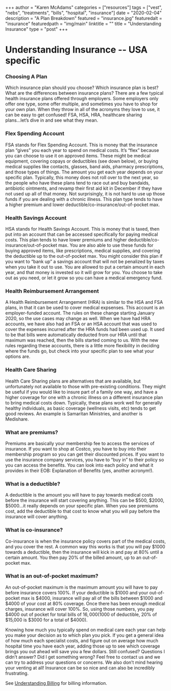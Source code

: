 
+++
author = "Karen McAdams"
categories = ["resources"]
tags = ["vest", "nebs", "treatments", "bills", "hospital", "insurance"]
date = "2020-02-04"
description = "A Plan Breakdown"
featured = "insurance.jpg"
featuredalt = "insurance"
featuredpath = "img/main"
linktitle = ""
title = "Understanding Insurance"
type = "post"
+++



# Understanding Insurance -- USA specific

### Choosing A Plan

Which insurance plan should you choose? Which insurance plan is best? What are the differences between insurance plans? There are a few typical health insurance plans offered through employers. Some employers only offer one type, some offer multiple, and sometimes you have to shop for your own plan. When they throw in all of the acronyms they love to use, it can be easy to get confused! FSA, HSA, HRA, healthcare sharing plans...let’s dive in and see what they mean.

### Flex Spending Account
FSA stands for Flex Spending Account. This is money that the insurance plan “gives” you each year to spend on medical costs. It’s “flex” because you can choose to use it on approved items. These might be medical equipment, covering copays or deductibles (see down below), or buying medical supplies like contacts, glasses, band aids, pharmacy prescriptions, and those types of things. The amount you get each year depends on your specific plan. Typically, this money does not roll over to the next year, so the people who have these plans tend to race out and buy bandaids, antibiotic ointments, and revamp their first aid kit in December if they have not used up all of that money. Not surprisingly, it is not hard to use up those funds if you are dealing with a chronic illness. This plan type tends to have a higher premium and lower deductible/co-insurance/out-of-pocket max.

### Health Savings Account
HSA stands for Health Savings Account. This is money that is taxed, then put into an account that can be accessed specifically for paying medical costs. This plan tends to have lower premiums and higher deductible/co-insurance/out-of-pocket max. You are also able to use these funds for buying approved items, like prescriptions, medical supplies, and covering the deductible up to the out-of-pocket max. You might consider this plan if you want to “bank up” a savings account that will not be penalized by taxes when you take it out to use. You are allowed to put a certain amount in each year, and that money is invested so it will grow for you. You choose to take out as you need, or let it grow so you can have a medical emergency fund.

### Health Reimbursement Arrangement
A Health Reimbursement Arrangement (HRA) is similar to the HSA and FSA plans, in that it can be used to cover medical expsenses. This account is an employer-funded account. The rules on these change starting January 2020, so the use cases may change as well. When we have had HRA accounts, we have also had an FSA or an HSA account that was used to cover the expenses incurred after the HRA funds had been used up. It used to be that bills were automatically deducted from our HRA until that maximum was reached, then the bills started coming to us. With the new rules regarding these accounts, there is a little more flexibility in deciding where the funds go, but check into your specific plan to see what your options are.

### Health Care Sharing
Health Care Sharing plans are alternatives that are available, but unfortunately not available to those with pre-existing conditions. They might be useful if you would like to insure part of a family one way, and have a higher coverage for one with a chronic illness on a different insurance plan to bring medical costs down. Typically, these plans work well for generally healthy individuals, as basic coverage (wellness visits, etc) tends to get good reviews. An example is Samaritan Ministries, and another is Medishare.

### What are premiums? 
Premiums are basically your membership fee to access the services of insurance. If you want to shop at Costco, you have to buy into their membership program so you can get their discounted prices. If you want to use the insurance company services, you have to “buy in” to their policy so you can access the benefits. You can look into each policy and what it provides in their EOB: Explanation of Benefits (yes, another acronym!).

### What is a deductible?
A deductible is the amount you will have to pay towards medical costs before the insurance will start covering anything. This can be $500, $2000, $5000...it really depends on your specific plan. When you see premiums cost, add the deductible to that cost to know what you will pay before the insurance will cover anything.

### What is co-insurance?
Co-insurance is when the insurance policy covers part of the medical costs, and you cover the rest. A common way this works is that you will pay $1000 towards a deductible, then the insurance will kick in and pay at 80% until a certain amount. You then pay 20% of the billed amount, up to an out-of-pocket max.

### What is an out-of-pocket maximum?
An out-of-pocket maximum is the maximum amount you will have to pay before insurance covers 100%. If your deductible is $1000 and your out-of-pocket max is $4000, insurance will pay all of the bills between $1000 and $4000 of your cost at 80% coverage. Once there has been enough medical charges, insurance will cover 100%. So, using those numbers, you pay $4000 out of pocket for total bills of $16,000 ($1000 of deductible, 20% of $15,000 is $3000 for a total of $4000).


Knowing how much you typically spend on medical care each year can help you make your decision as to which plan you pick. If you get a general idea of how much each specialist costs, and figure out on average how much hospital time you have each year, adding those up to see which coverage brings you out ahead will save you a few dollars.
Still confused? Questions I didn’t answer? Did I get something wrong? Feel free to contact us and we can try to address your questions or concerns. We also don’t mind hearing your venting at all! Insurance can be so nice and can also be incredibly frustrating.


See [Understanding Billing](/resources/understanding-billing) for billing information.